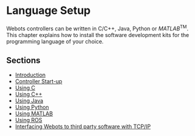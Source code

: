 # Language Setup

Webots controllers can be written in C/C++, Java, Python or *MATLAB*<sup>TM</sup>.
This chapter explains how to install the software development kits for the programming language of your choice.

## Sections

- [Introduction](introduction.md)
- [Controller Start-up](controller-start-up.md)
- [Using C](using-c.md)
- [Using C++](using-cpp.md)
- [Using Java](using-java.md)
- [Using Python](using-python.md)
- [Using MATLAB](using-matlab.md)
- [Using ROS](using-ros.md)
- [Interfacing Webots to third party software with TCP/IP](interfacing-webots-to-third-party-software-with-tcp-ip.md)
